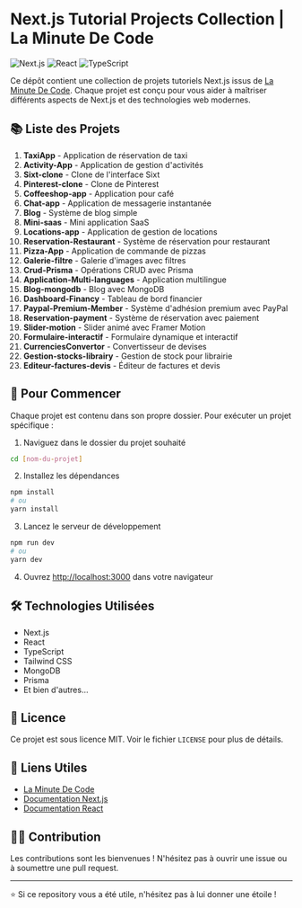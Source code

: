 # Next.js Tutorial Projects Collection | La Minute De Code

![Next.js](https://img.shields.io/badge/Next.js-000000?style=for-the-badge&logo=next.js&logoColor=white)
![React](https://img.shields.io/badge/React-61DAFB?style=for-the-badge&logo=react&logoColor=black)
![TypeScript](https://img.shields.io/badge/TypeScript-3178C6?style=for-the-badge&logo=typescript&logoColor=white)

Ce dépôt contient une collection de projets tutoriels Next.js issus de [La Minute De Code](https://laminutedecode.com). Chaque projet est conçu pour vous aider à maîtriser différents aspects de Next.js et des technologies web modernes.

## 📚 Liste des Projets

1. **TaxiApp** - Application de réservation de taxi
2. **Activity-App** - Application de gestion d'activités
3. **Sixt-clone** - Clone de l'interface Sixt
4. **Pinterest-clone** - Clone de Pinterest
5. **Coffeeshop-app** - Application pour café
6. **Chat-app** - Application de messagerie instantanée
7. **Blog** - Système de blog simple
8. **Mini-saas** - Mini application SaaS
9. **Locations-app** - Application de gestion de locations
10. **Reservation-Restaurant** - Système de réservation pour restaurant
11. **Pizza-App** - Application de commande de pizzas
12. **Galerie-filtre** - Galerie d'images avec filtres
13. **Crud-Prisma** - Opérations CRUD avec Prisma
14. **Application-Multi-languages** - Application multilingue
15. **Blog-mongodb** - Blog avec MongoDB
16. **Dashboard-Financy** - Tableau de bord financier
17. **Paypal-Premium-Member** - Système d'adhésion premium avec PayPal
18. **Reservation-payment** - Système de réservation avec paiement
19. **Slider-motion** - Slider animé avec Framer Motion
20. **Formulaire-interactif** - Formulaire dynamique et interactif
21. **CurrenciesConvertor** - Convertisseur de devises
22. **Gestion-stocks-librairy** - Gestion de stock pour librairie
23. **Editeur-factures-devis** - Éditeur de factures et devis

## 🚀 Pour Commencer

Chaque projet est contenu dans son propre dossier. Pour exécuter un projet spécifique :

1. Naviguez dans le dossier du projet souhaité
```bash
cd [nom-du-projet]
```

2. Installez les dépendances
```bash
npm install
# ou
yarn install
```

3. Lancez le serveur de développement
```bash
npm run dev
# ou
yarn dev
```

4. Ouvrez [http://localhost:3000](http://localhost:3000) dans votre navigateur

## 🛠 Technologies Utilisées

- Next.js
- React
- TypeScript
- Tailwind CSS
- MongoDB
- Prisma
- Et bien d'autres...

## 📝 Licence

Ce projet est sous licence MIT. Voir le fichier `LICENSE` pour plus de détails.

## 🔗 Liens Utiles

- [La Minute De Code](https://laminutedecode.com)
- [Documentation Next.js](https://nextjs.org/docs)
- [Documentation React](https://reactjs.org)

## 👨‍💻 Contribution

Les contributions sont les bienvenues ! N'hésitez pas à ouvrir une issue ou à soumettre une pull request.

---

⭐️ Si ce repository vous a été utile, n'hésitez pas à lui donner une étoile !
